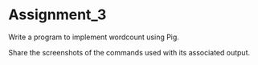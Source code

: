 # Assignment_3


Write a program to implement wordcount using Pig.

Share the screenshots of the commands used with its associated output.